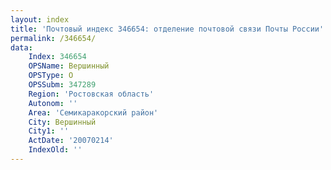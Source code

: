 ```yaml
---
layout: index
title: 'Почтовый индекс 346654: отделение почтовой связи Почты России'
permalink: /346654/
data:
    Index: 346654
    OPSName: Вершинный
    OPSType: О
    OPSSubm: 347289
    Region: 'Ростовская область'
    Autonom: ''
    Area: 'Семикаракорский район'
    City: Вершинный
    City1: ''
    ActDate: '20070214'
    IndexOld: ''
---
```

